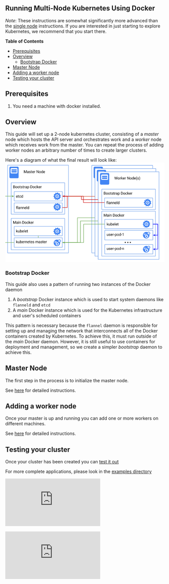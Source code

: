 Running Multi-Node Kubernetes Using Docker
------------------------------------------

_Note_:
These instructions are somewhat significantly more advanced than the [single node](docker.md) instructions.  If you are
interested in just starting to explore Kubernetes, we recommend that you start there.

**Table of Contents**

- [Prerequisites](#prerequisites)
- [Overview](#overview)
  - [Bootstrap Docker](#bootstrap-docker)
- [Master Node](#master-node)
- [Adding a worker node](#adding-a-worker-node)
- [Testing your cluster](#testing-your-cluster)

## Prerequisites
1. You need a machine with docker installed.

## Overview
This guide will set up a 2-node kubernetes cluster, consisting of a _master_ node which hosts the API server and orchestrates work
and a _worker_ node which receives work from the master.  You can repeat the process of adding worker nodes an arbitrary number of
times to create larger clusters.

Here's a diagram of what the final result will look like:
![Kubernetes Single Node on Docker](k8s-docker.png)

### Bootstrap Docker
This guide also uses a pattern of running two instances of the Docker daemon
   1) A _bootstrap_ Docker instance which is used to start system daemons like ```flanneld``` and ```etcd```
   2) A _main_ Docker instance which is used for the Kubernetes infrastructure and user's scheduled containers

This pattern is necessary because the ```flannel``` daemon is responsible for setting up and managing the network that interconnects
all of the Docker containers created by Kubernetes.  To achieve this, it must run outside of the _main_ Docker daemon.  However,
it is still useful to use containers for deployment and management, so we create a simpler _bootstrap_ daemon to achieve this.

## Master Node
The first step in the process is to initialize the master node.

See [here](docker-multinode/master.md) for detailed instructions.

## Adding a worker node

Once your master is up and running you can add one or more workers on different machines.

See [here](docker-multinode/worker.md) for detailed instructions.

## Testing your cluster

Once your cluster has been created you can [test it out](docker-multinode/testing.md)

For more complete applications, please look in the [examples directory](../../examples)


[![Analytics](https://kubernetes-site.appspot.com/UA-36037335-10/GitHub/docs/getting-started-guides/docker-multinode.md?pixel)]()


[![Analytics](https://kubernetes-site.appspot.com/UA-36037335-10/GitHub/release-0.20.0/docs/getting-started-guides/docker-multinode.md?pixel)]()
